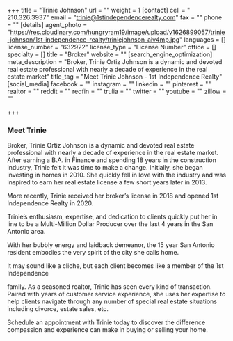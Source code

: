 +++
title = "Trinie Johnson"
url = ""
weight = 1
[contact]
cell = " 210.326.3937"
email = "trinie@1stindependencerealty.com"
fax = ""
phone = ""
[details]
agent_photo = "https://res.cloudinary.com/hungryram19/image/upload/v1626899057/trinie-johnson/1st-independence-realty/triniejohnson_aiv4mp.jpg"
languages = []
license_number = "632922"
license_type = "License Number"
office = []
specialty = []
title = "Broker"
website = ""
[search_engine_optimization]
meta_description = "Broker, Trinie Ortiz Johnson is a dynamic and devoted real estate professional with nearly a decade of experience in the real estate market"
title_tag = "Meet Trinie Johnson - 1st Independence Realty"
[social_media]
facebook = ""
instagram = ""
linkedin = ""
pinterest = ""
realtor = ""
reddit = ""
redfin = ""
trulia = ""
twitter = ""
youtube = ""
zillow = ""

+++
### Meet Trinie

Broker, Trinie Ortiz Johnson is a dynamic and devoted real estate professional with nearly a decade of experience in the real estate market. After earning a B.A. in Finance and spending 18 years in the construction industry, Trinie felt it was time to make a change. Initially, she began investing in homes in 2010. She quickly fell in love with the industry and was inspired to earn her real estate license a few short years later in 2013. 

More recently, Trinie received her broker’s license in 2018 and opened 1st Independence Realty in 2020.

Trinie’s enthusiasm, expertise, and dedication to clients quickly put her in line to be a Multi-Million Dollar Producer over the last 4 years in the San Antonio area.

With her bubbly energy and laidback demeanor, the 15 year San Antonio resident embodies the very spirit of the city she calls home.

It may sound like a cliche, but each client becomes like a member of the 1st Independence

family. As a seasoned realtor, Trinie has seen every kind of transaction. Paired with years of customer service experience, she uses her expertise to help clients navigate through any number of special real estate situations including divorce, estate sales, etc.

Schedule an appointment with Trinie today to discover the difference compassion and experience can make in buying or selling your home.